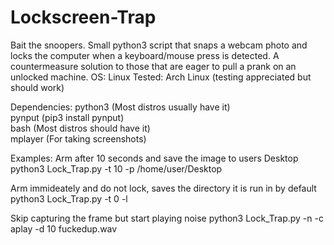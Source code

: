 # Lockscreen-Trap
Bait the snoopers.
Small python3 script that snaps a webcam photo and locks the computer when a keyboard/mouse press is detected.
A countermeasure solution to those that are eager to pull a prank on an unlocked machine.
OS: Linux      Tested: Arch Linux (testing appreciated but should work)

Dependencies:
python3   (Most distros usually have it)  
pynput    (pip3 install pynput)           
bash      (Most distros should have it)   
mplayer   (For taking screenshots)        

Examples:
Arm after 10 seconds and save the image to users Desktop
  python3 Lock_Trap.py -t 10 -p /home/user/Desktop

Arm immideately and do not lock, saves the directory it is run in by default
  python3 Lock_Trap.py -t 0 -l
  
Skip capturing the frame but start playing noise
  python3 Lock_Trap.py -n -c aplay -d 10 fuckedup.wav 
